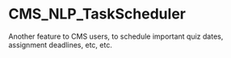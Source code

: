 # CMS_NLP_TaskScheduler
Another feature to CMS users, to schedule important quiz dates, assignment deadlines, etc, etc.
